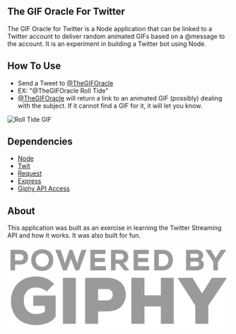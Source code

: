 ## The GIF Oracle For Twitter ##

The GIF Oracle for Twitter is a Node application that can be linked to a Twitter account to deliver random animated GIFs based on a @message to the account.  It is an experiment in building a Twitter bot using Node.

How To Use
-------
 - Send a Tweet to [@TheGIFOracle](https://twitter.com/TheGIFOracle)
  - EX: "@TheGIFOracle Roll Tide"
 - [@TheGIFOracle](https://twitter.com/TheGIFOracle) will return a link to an animated GIF (possibly) dealing with the subject.  If it cannot find a GIF for it, it will let you know.
 
 ![Roll Tide GIF](http://media.giphy.com/media/3oEdv5gaBMdk5JsWKA/giphy.gif)

Dependencies
-------

 - [Node](https://nodejs.org/)
 - [Twit](https://github.com/ttezel/twit)
 - [Request](https://github.com/request/request)
 - [Express](http://expressjs.com/)
 - [Giphy API Access](https://api.giphy.com/)

About
-------
This application was built as an exercise in learning the Twitter Streaming API and how it works.  It was also built for fun.  

![Powered By Giphy](https://raw.githubusercontent.com/Zozman/TheGifOracleChrome/master/screenshots/giphyLogo.gif)

